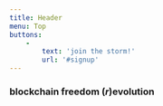 ```yaml
---
title: Header
menu: Top
buttons:
    -
        text: 'join the storm!'
        url: '#signup'
---
```


<h3 class="header-font">blockchain freedom (<i>r</i>)evolution</h3>